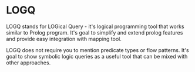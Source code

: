 # LOGQ

LOGQ stands for LOGical Query - it's logical programming tool that works similar to Prolog program.
It's goal to simplify and extend prolog features and provide easy integration with mapping tool.

LOGQ does not require you to mention predicate types or flow patterns. 
It's goal to show symbolic logic queries as a useful tool that can be mixed with other approaches.
